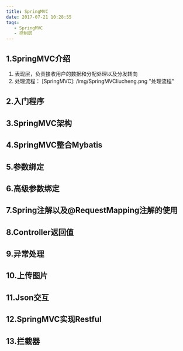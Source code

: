 ```yaml
---
title: SpringMVC
date: 2017-07-21 10:28:55
tags:
   - SpringMVC
   - 控制层
---
```


## 1.SpringMVC介绍
1. 表现层，负责接收用户的数据和分配处理以及分发转向
2. 处理流程：
[SpringMVC]: /img/SpringMVCliucheng.png "处理流程"
## 2.入门程序
## 3.SpringMVC架构
## 4.SpringMVC整合Mybatis
## 5.参数绑定
## 6.高级参数绑定
## 7.Spring注解以及@RequestMapping注解的使用
## 8.Controller返回值
## 9.异常处理
## 10.上传图片
## 11.Json交互
## 12.SpringMVC实现Restful
## 13.拦截器
